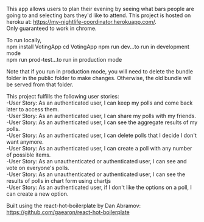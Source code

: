 This app allows users to plan their evening by seeing what bars people are going to
and selecting bars they'd like to attend. 
This project is hosted on heroku at: https://my-nightlife-coordinator.herokuapp.com/.  
Only guaranteed to work in chrome. 

To run locally,   
npm install VotingApp
cd VotingApp
npm run dev...to run in development mode     
npm run prod-test...to run in production mode  

Note that if you run in production mode, you will need to delete the bundle folder in the public folder to make changes. Otherwise, the old bundle will be served from that folder. 

This project fulfills the following user stories:  
-User Story: As an authenticated user, I can keep my polls and come back later to access them.  
-User Story: As an authenticated user, I can share my polls with my friends.  
-User Story: As an authenticated user, I can see the aggregate results of my polls.  
-User Story: As an authenticated user, I can delete polls that I decide I don't want anymore.  
-User Story: As an authenticated user, I can create a poll with any number of possible items.  
-User Story: As an unauthenticated or authenticated user, I can see and vote on everyone's polls.  
-User Story: As an unauthenticated or authenticated user, I can see the results of polls in chart form using chartjs  
-User Story: As an authenticated user, if I don't like the options on a poll, I can create a new option.  

Built using the react-hot-boilerplate by Dan Abramov: https://github.com/gaearon/react-hot-boilerplate